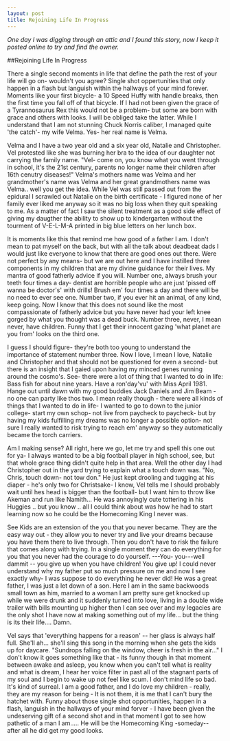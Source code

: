 ```yaml
---
layout: post
title: Rejoining Life In Progress 
---
```


_One day I was digging through an attic and I found this story, now I keep it posted online to try and find the owner._ 

##Rejoining Life In Progress 

  There a single second moments in life that define the path the rest of your life will go on- wouldn't you agree? Single shot oppertunities that only happen in a flash but languish within the hallways of your mind forever. Moments like your first bicycle- a 10 Speed Huffy with handle breaks, then the first time you fall off of that bicycle. If I had not been given the grace of a Tyrannosaurus Rex this would not be a problem- but some are born with grace and others with looks. I will be obliged take the latter. While I understand that I am not stunning Chuck Norris caliber, I managed quite 'the catch'- my wife Velma. Yes- her real name is Velma.

  Velma and I have a two year old and a six year old, Natalie and Christopher. Vel protested like she was burning her bra to the idea of our daughter not carrying the family name. "Vel- come on, you know what you went through in school, it's the 21st century, parents no longer name their children after 16th cenutry diseases!" Velma's mothers name was Velma and her grandmother's name was Velma and her great grandmothers name was Velma.. well you get the idea. While Vel was still passed out from the epidural I scrawled out Natalie on the birth certificate - I figured none of her family ever liked me anyway so it was no big loss when they quit speaking to me. As a matter of fact I saw the silent treatment as a good side effect of giving my daugther the ability to show up to kindergarten without the tourment of V-E-L-M-A printed in big blue letters on her lunch box. 

  It is moments like this that remind me how good of a father I am. I don't mean to pat myself on the back, but with all the talk about deadbeat dads I would just like everyone to know that there are good ones out there. Were not perfect by any means- but we are out here and I have instilled three components in my children that are my divine guidance for their lives. My mantra of good fatherly advice if you will. Number one, always brush your teeth four times a day- dentist are horrible people who are just 'pissed off wanna be doctor's' with drills! Brush em' four times a day and there will be no need to ever see one. Number two, if you ever hit an animal, of any kind, keep going. Now I know that this does not sound like the most compassionate of fatherly advice but you have never had your left knee gorged by what you thought was a dead buck. Number three, never, I mean never, have children. Funny that I get their innocent gazing 'what planet are you from' looks on the third one. 

  I guess I should figure- they're both too young to understand the importance of statement number three. Now I love, I mean I love, Natalie and Christopher and that should not be questioned for even a second- but there is an insight that I gaied upon having my minced genes running around the cosmo's. See- there were a lot of thing that I wanted to do in life: Bass fish for about nine years. Have a ron'day'vu' with Miss April 1981. Hange out until dawn with my good buddies Jack Daniels and Jim Beam - no one can party like thos two. I mean really though - there were all kinds of things that I wanted to do in life- I wanted to go to down to the junior college- start my own schop- not live from paycheck to paycheck- but by having my kids fulfilling my dreams was no longer a possible option- not sure I really wanted to risk trying to reach em' anyway so they automatically became the torch carriers. 

  Am I making sense? All right, here we go, let me try and spell this one out for ya- I always wanted to be a big football player in high school, see, but that whole grace thing didn't quite help in that area. Well the other day I had Christopher out in the yard trying to explain what a touch down was. "No, Chris, touch down- not tow don." He just kept drooling and tugging at his diaper - he's only two for Christsake- I know, Vel tells me I should probably wait until hes head is bigger than the football- but I want him to throw like Akeman and run like Namith... He was annoyingly cute tottering in his Huggies .. but you know .. all I could think about was how he had to start learning now so he could be the Homecoming King I never was. 

  See Kids are an extension of the you that you never became. They are the easy way out - they allow you to never try and live your dreams because you have them there to live through. Then you don't have to risk the failure that comes along with trying. In a single moment they can do everything for you that you never had the courage to do yourself. ---You- you---well dammit -- you give up when you have children! You give up! I could never understand why my father put so much pressure on me and now I see exactly why- I was suppose to do everything he never did!       He was a great father, I was just a let down of a son. Here I am in the same backwoods small town as him, married to a woman I am pretty sure get knocked up while we were drunk and it suddenly turned into love, living in a double wide trailer with bills mounting up higher then I can see over and my legacies are the only shot I have now at making something out of my life... but the thing is its their life.... Damn.

  Vel says that 'everything happens for a reason' -- her glass is always half full. She'll ah... she'll sing this song in the morning when she gets the kids up for daycare. "Sundrops falling on the window, cheer is fresh in the air..." I don't know it goes something like that - its funny though in that moment between awake and asleep, you know when you can't tell what is reality and what is dream, I hear her voice filter in past all of the stagnant parts of my soul and I begin to wake up not feel like scum. I don't mind life so bad. It's kind of surreal. I am a good father, and I do love my children - really, they are my reason for being - It is not them, it is me that I can't bury the hatchet with. Funny about those single shot opportunities, happen in a flash, languish in the hallways of your mind forver - I have been given the undeserving gift of a second shot and in that moment I got to see how pathetic of a man I am..... He will be the Homecoming King -someday-- after all he did get my good looks.
